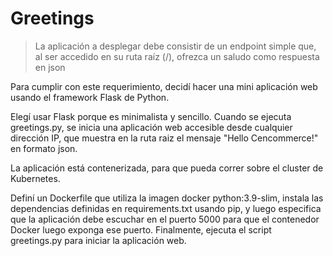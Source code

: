 # Greetings
> La aplicación a desplegar debe consistir de un endpoint simple que, al ser accedido en su ruta raíz
(/), ofrezca un saludo como respuesta en json

Para cumplir con este requerimiento, decidí hacer una mini aplicación web usando el framework Flask de Python. 

Elegí usar Flask porque es minimalista y sencillo. Cuando se ejecuta greetings.py, se inicia una aplicación web accesible desde cualquier dirección IP, que muestra en la ruta raiz el mensaje "Hello Cencommerce!" en formato json.

La aplicación está contenerizada, para que pueda correr sobre el cluster de Kubernetes.


Definí un Dockerfile que utiliza la imagen docker python:3.9-slim, instala las dependencias definidas en requirements.txt usando pip, y luego especifica que la aplicación debe escuchar en el puerto 5000 para que el contenedor Docker luego exponga ese puerto. Finalmente, ejecuta el script greetings.py para iniciar la aplicación web.